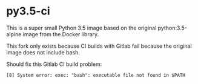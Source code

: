 py3.5-ci
========

This is a super small Python 3.5 image based on the original
python:3.5-alpine image from the Docker library.

This fork only exists because CI builds with Gitlab fail because
the original image does not include bash.

Should fix this Gitlab CI build problem:
```
[8] System error: exec: "bash": executable file not found in $PATH
```
